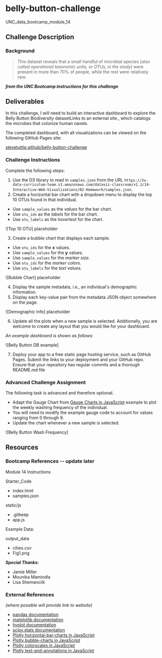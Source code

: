 # belly-button-challenge
UNC_data_bootcamp_module_14

## Challenge Description
### Background
> This dataset reveals that a small handful of microbial species (_also called operational taxonomic units, or OTUs, in the study_) were present in more than 70% of people, while the rest were relatively rare.

***from the UNC Bootcamp instructions for this challenge***


## Deliverables
In this challenge, I will need to build an interactive dashboard to explore the Belly Button Biodiversity datasetLinks to an external site., which catalogs the microbes that colonize human navels.

The completed dashboard, with all visualizations can be viewed on the following GitHub Pages site:

[stevetuttle.github/belly-button-challenge](https://stevetuttle.github.io/belly-button-challenge/)

### Challenge Instructions
Complete the following steps:
1) Use the D3 library to read in `samples.json` from the URL `https://2u-data-curriculum-team.s3.amazonaws.com/dataviz-classroom/v1.1/14-Interactive-Web-Visualizations/02-Homework/samples.json`.
2) Create a horizontal bar chart with a dropdown menu to display the top 10 OTUs found in that individual.
  * Use `sample_values` as the _values_ for the bar chart.
  * Use `otu_ids` as the _labels_ for the bar chart.
  * Use `otu_labels` as the _hovertext_ for the chart.

![Top 10 OTU]   placeholder

3) Create a bubble chart that displays each sample.
  * Use `otu_ids` for the __x__ values.
  * Use `sample_values` for the __y__ values.
  * Use `sample_values` for the _marker size_.
  * Use `otu_ids` for the _marker colors_.
  * Use `otu_labels` for the _text values_.

![Bubble Chart]  placeholder

4) Display the sample metadata, i.e., an individual's demographic information.
5) Display each key-value pair from the metadata JSON object somewhere on the page.

![Demographic Info]  placeholder

6) Update all the plots when a new sample is selected. Additionally, you are welcome to create any layout that you would like for your dashboard.

_An example dashboard is shown as follows_:

![Belly Button DB example]

7) Deploy your app to a free static page hosting service, such as GitHub Pages. Submit the links to your deployment and your GitHub repo. Ensure that your repository has regular commits and a thorough README.md file


### Advanced Challenge Assignment
The following task is advanced and therefore optional.
* Adapt the Gauge Chart from [Gauge Charts in JavaScript](https://plotly.com/javascript/gauge-charts/) example to plot the weekly washing frequency of the individual.
* You will need to modify the example gauge code to account for values ranging from 0 through 9.
* Update the chart whenever a new sample is selected.

![Belly Button Wash Frequency]

## Resources
### Bootcamp References -- update later
Module 14 Instructions

Starter_Code
* index.html
* samples.json

static/js
* .gitkeep
* app.js


Example Data:

output_data
* cities.csv
* Fig1.png


***Special Thanks:***
* Jamie Miller
* Mounika Mamindla
* Lisa Shemanciik

### External References
_(where possible will provide link to website)_
* [pandas documentation](https://pandas.pydata.org/docs/reference/general_functions.html)
* [matplotlib documentation](https://matplotlib.org/stable/index.html)
* [hvplot documentation](https://hvplot.holoviz.org/reference/geopandas/points.html)
* [scipy.stats documentation](https://docs.scipy.org/doc/scipy/reference/stats.html)
* [Plotly horizontal-bar-charts in JavaScript](https://plotly.com/javascript/horizontal-bar-charts/)
* [Plotly bubble-charts in JavaScript](https://plotly.com/javascript/bubble-charts/)
* [Plotly colorscales in JavaScript](https://plotly.com/javascript/colorscales/)
* [Plotly text-and-annotations in JavaScript](https://plotly.com/javascript/text-and-annotations/)

